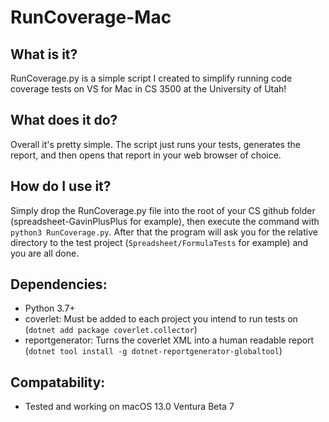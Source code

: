 # RunCoverage-Mac
 
## What is it?
RunCoverage.py is a simple script I created to simplify running code coverage tests on VS for Mac in CS 3500 at the University of Utah!

## What does it do?
Overall it's pretty simple. The script just runs your tests, generates the report, and then opens that report in your web browser of choice.

## How do I use it?
Simply drop the RunCoverage.py file into the root of your CS github folder (spreadsheet-GavinPlusPlus for example), then execute the command with `python3 RunCoverage.py`. After that the program will ask you for the relative directory to the test project (`Spreadsheet/FormulaTests` for example) and you are all done.

## Dependencies:
- Python 3.7+
- coverlet: Must be added to each project you intend to run tests on (`dotnet add package coverlet.collector`)
- reportgenerator: Turns the coverlet XML into a human readable report (`dotnet tool install -g dotnet-reportgenerator-globaltool`)

## Compatability:
- Tested and working on macOS 13.0 Ventura Beta 7

